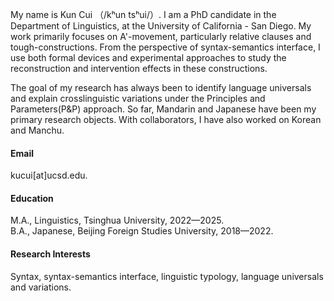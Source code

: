 

My name is Kun Cui （/kʰun tsʰui/）. I am a PhD candidate in the Department of Linguistics, at the University of California - San Diego. My work primarily focuses on A'-movement, particularly relative clauses and tough-constructions. From the perspective of syntax-semantics interface, I use both formal devices and experimental approaches to study the reconstruction and intervention effects in these constructions.

The goal of my research has always been to identify language universals and explain crosslinguistic variations under the Principles and Parameters(P&P) approach. So far, Mandarin and Japanese have been my primary research objects. With collaborators, I have also worked on Korean and Manchu.

#### Email
kucui[at]ucsd.edu.

#### Education
M.A., Linguistics, Tsinghua University, 2022—2025.\
B.A., Japanese, Beijing Foreign Studies University, 2018—2022.

#### Research Interests
Syntax, syntax-semantics interface, linguistic typology, language universals and variations.

